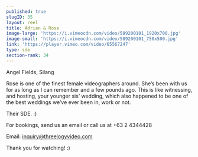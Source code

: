 ```yaml
---
published: true
slugID: 35
layout: reel
title: Adrian & Rose
image-large: 'https://i.vimeocdn.com/video/589200101_1920x700.jpg'
image-small: 'https://i.vimeocdn.com/video/589200101_750x500.jpg'
link: 'https://player.vimeo.com/video/65567247'
type: sde
section-rank: 34
---
```

Angel Fields, Silang

Rose is one of the finest female videographers around. She’s been with us for as long as I can remember and a few pounds ago. This is like witnessing, and hosting, your younger sis’ wedding, which also happened to be one of the best weddings we’ve ever been in, work or not.

Their SDE. :)

For bookings, send us an email or call us at +63 2 4344428

Email: inquiry@threelogyvideo.com

Thank you for watching! :)

